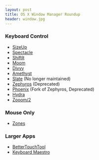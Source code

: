 ```yaml
---
layout: post
title: OS X Window Manager Roundup
header: window.jpg
---
```


### Keyboard Control

* [SizeUp](http://www.irradiatedsoftware.com/sizeup/)
* [Spectacle](http://spectacleapp.com/)
* [ShiftIt](https://github.com/fikovnik/ShiftIt)
* [Moom](http://manytricks.com/moom/)
* [Divvy](https://mizage.com/divvy/)
* [Amethyst](https://github.com/ianyh/Amethyst)
* [Slate](https://github.com/jigish/slate) (No longer maintained)
* [Zephyros](https://github.com/sdegutis/zephyros) (Deprecated)
* [Phoenix](https://github.com/sdegutis/Phoenix/) (Fork of Zephyros, Deprecated)
* [Hydra](https://github.com/sdegutis/hydra/tree/master)
* [Zooom/2](http://www.coderage-software.com/zooom/index.html)

### Mouse Only

* [Zones](http://zonesformac.com/)

### Larger Apps

* [BetterTouchTool](http://www.boastr.net/)
* [Keyboard Maestro](http://www.keyboardmaestro.com/main/)